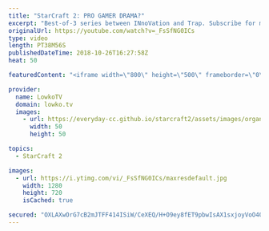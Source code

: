 ```yaml
---
title: "StarCraft 2: PRO GAMER DRAMA?"
excerpt: "Best-of-3 series between INnoVation and Trap. Subscribe for more videos: http://lowko.tv/youtube Massive Neural Parasite: https://goo.gl/yX3tHx  Interesting games. Very cool series of games, however both players are typing constantly in the in-game chat. This is not something that we usually see at this"
originalUrl: https://youtube.com/watch?v=_FsSfNG0ICs
type: video
length: PT38M56S
publishedDateTime: 2018-10-26T16:27:58Z
heat: 50

featuredContent: "<iframe width=\"800\" height=\"500\" frameborder=\"0\" src=\"https://www.youtube.com/embed/_FsSfNG0ICs\" allow=\"accelerometer; autoplay; encrypted-media; gyroscope; picture-in-picture\" allowfullscreen></iframe>"

provider:
  name: LowkoTV
  domain: lowko.tv
  images:
    - url: https://everyday-cc.github.io/starcraft2/assets/images/organizations/lowko.tv-50x50.jpg
      width: 50
      height: 50

topics:
  - StarCraft 2

images:
  - url: https://i.ytimg.com/vi/_FsSfNG0ICs/maxresdefault.jpg
    width: 1280
    height: 720
    isCached: true

secured: "OXLAXwOrG7cB2mJTFF414ISiW/CeXEQ/H+O9ey8fET9pbwIsAX1sxjoyVoO4012Y0LgADzoW1+epR3eErUBXPeFMSxU8AUEijPm/Os/JvGb2DfpUg8qILfSwXGhh2KqiCerPmR/xf1FnXAIMe9In7Xcec182acsGxPWpb3jA00fCwTDIRMKIqsUPZA9hDpg+tZ1bDpOSXUC6LblzmQF1xKCmiFSjoOZ2YzMWq375CCsPlFZEPYuAK1uk9E1uCSUXhruhpL7R1epkhVpHoJ7pgA6vWVV5uaeCc7rZDY6Up6K44C2wi/kpr/XluDg1Blji0Ps7Jw120Iy1T+guI5x0Ej56XRQhcdKieFiYGQY3xJX3cVrKtXO/rG5n9Iq9tbl3Z9l9tLmcbOKwp1nJGO8l9KmhW4jsYkvf8864Ztn/g04=;RQxeoNLrCo4ZCA1gXFSBxw=="
---
```


